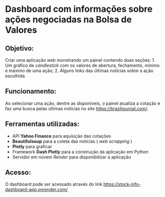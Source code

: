 # Dashboard com informações sobre ações negociadas na Bolsa de Valores

## Objetivo:
Criar uma aplicação web monstrando um painel contendo duas seções:
    1. Um gráfico de *candlestick* com os valores de abertura, fechamento, mínimo e máximo de uma ação;
    2. Alguns links das últimas notícias sobre a ação escolhida.

## Funcionamento:
Ao selecionar uma ação, dentre as disponíveis, o painel atualiza a cotação e faz uma busca pelas últimas notícias no site https://braziljournal.com/.

## Ferramentas utilizadas:
- API **Yahoo Finance** para aquisição das cotações
- **Beautifulsoup** para a coleta das notícias ( *web scrapping* )
- **Plotly** para graficar
- Framework **Dash Plotly** para a construção da aplicação em Python
- Servidor em núvem *Render* para disponibilizar a aplicação

## Acesso:
O dashboard pode ser acessado através do link https://stock-info-dashboard-app.onrender.com/